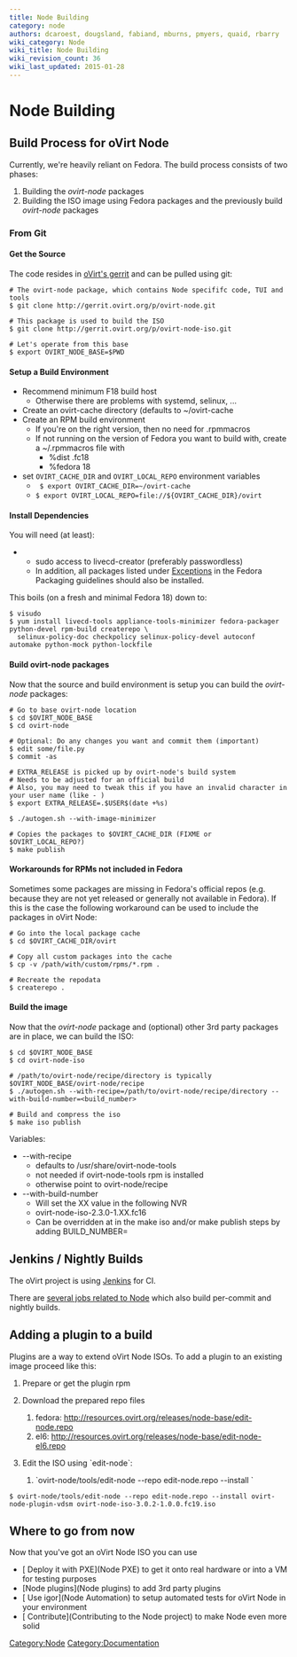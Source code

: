 ```yaml
---
title: Node Building
category: node
authors: dcaroest, dougsland, fabiand, mburns, pmyers, quaid, rbarry
wiki_category: Node
wiki_title: Node Building
wiki_revision_count: 36
wiki_last_updated: 2015-01-28
---
```


# Node Building

## Build Process for oVirt Node

Currently, we're heavily reliant on Fedora. The build process consists of two phases:

1.  Building the *ovirt-node* packages
2.  Building the ISO image using Fedora packages and the previously build *ovirt-node* packages

### From Git

#### Get the Source

The code resides in [oVirt's gerrit](http://gerrit.ovirt.org/gitweb?p=ovirt-node.git;a=summary) and can be pulled using git:

    # The ovirt-node package, which contains Node specififc code, TUI and tools
    $ git clone http://gerrit.ovirt.org/p/ovirt-node.git

    # This package is used to build the ISO
    $ git clone http://gerrit.ovirt.org/p/ovirt-node-iso.git

    # Let's operate from this base
    $ export OVIRT_NODE_BASE=$PWD

#### Setup a Build Environment

*   Recommend minimum F18 build host
    -   Otherwise there are problems with systemd, selinux, ...
*   Create an ovirt-cache directory (defaults to ~/ovirt-cache
*   Create an RPM build environment
    -   If you're on the right version, then no need for .rpmmacros
    -   If not running on the version of Fedora you want to build with, create a ~/.rpmmacros file with
        -   %dist .fc18
        -   %fedora 18
*   set `OVIRT_CACHE_DIR` and `OVIRT_LOCAL_REPO` environment variables
    -   ` $ export OVIRT_CACHE_DIR=~/ovirt-cache`
    -   ` $ export OVIRT_LOCAL_REPO=file://${OVIRT_CACHE_DIR}/ovirt `

#### Install Dependencies

You will need (at least):

*   -   sudo access to livecd-creator (preferably passwordless)
    -   In addition, all packages listed under [Exceptions](http://fedoraproject.org/wiki/Packaging:Guidelines#Exceptions_2) in the Fedora Packaging guidelines should also be installed.

This boils (on a fresh and minimal Fedora 18) down to:

    $ visudo
    $ yum install livecd-tools appliance-tools-minimizer fedora-packager python-devel rpm-build createrepo \
      selinux-policy-doc checkpolicy selinux-policy-devel autoconf automake python-mock python-lockfile

#### Build ovirt-node packages

Now that the source and build environment is setup you can build the *ovirt-node* packages:

    # Go to base ovirt-node location
    $ cd $OVIRT_NODE_BASE
    $ cd ovirt-node

    # Optional: Do any changes you want and commit them (important)
    $ edit some/file.py
    $ commit -as

    # EXTRA_RELEASE is picked up by ovirt-node's build system
    # Needs to be adjusted for an official build
    # Also, you may need to tweak this if you have an invalid character in your user name (like - )
    $ export EXTRA_RELEASE=.$USER$(date +%s)

    $ ./autogen.sh --with-image-minimizer

    # Copies the packages to $OVIRT_CACHE_DIR (FIXME or $OVIRT_LOCAL_REPO?)
    $ make publish

#### Workarounds for RPMs not included in Fedora

Sometimes some packages are missing in Fedora's official repos (e.g. because they are not yet released or generally not available in Fedora). If this is the case the following workaround can be used to include the packages in oVirt Node:

    # Go into the local package cache
    $ cd $OVIRT_CACHE_DIR/ovirt

    # Copy all custom packages into the cache
    $ cp -v /path/with/custom/rpms/*.rpm .

    # Recreate the repodata
    $ createrepo .

#### Build the image

Now that the *ovirt-node* package and (optional) other 3rd party packages are in place, we can build the ISO:

    $ cd $OVIRT_NODE_BASE
    $ cd ovirt-node-iso

    # /path/to/ovirt-node/recipe/directory is typically $OVIRT_NODE_BASE/ovirt-node/recipe
    $ ./autogen.sh --with-recipe=/path/to/ovirt-node/recipe/directory --with-build-number=<build_number>

    # Build and compress the iso
    $ make iso publish

Variables:

*   --with-recipe
    -   defaults to /usr/share/ovirt-node-tools
    -   not needed if ovirt-node-tools rpm is installed
    -   otherwise point to ovirt-node/recipe
*   --with-build-number
    -   Will set the XX value in the following NVR
    -   ovirt-node-iso-2.3.0-1.XX.fc16
    -   Can be overridden at in the make iso and/or make publish steps by adding BUILD_NUMBER=<buildnumber>

## Jenkins / Nightly Builds

The oVirt project is using [Jenkins](http://www.jenkins-ci.org) for CI.

There are [several jobs related to Node](http://jenkins.ovirt.org/view/ovirt_node/) which also build per-commit and nightly builds.

## Adding a plugin to a build

Plugins are a way to extend oVirt Node ISOs. To add a plugin to an existing image proceed like this:

1.  Prepare or get the plugin rpm
2.  Download the prepared repo files
    1.  fedora: <http://resources.ovirt.org/releases/node-base/edit-node.repo>
    2.  el6: <http://resources.ovirt.org/releases/node-base/edit-node-el6.repo>

3.  Edit the ISO using \`edit-node\`:
    1.  \`ovirt-node/tools/edit-node --repo edit-node.repo --install <package-name> <iso-name>\`

<!-- -->

    $ ovirt-node/tools/edit-node --repo edit-node.repo --install ovirt-node-plugin-vdsm ovirt-node-iso-3.0.2-1.0.0.fc19.iso

## Where to go from now

Now that you've got an oVirt Node ISO you can use

*   [ Deploy it with PXE](Node PXE) to get it onto real hardware or into a VM for testing purposes
*   [Node plugins](Node plugins) to add 3rd party plugins
*   [ Use igor](Node Automation) to setup automated tests for oVirt Node in your environment
*   [ Contribute](Contributing to the Node project) to make Node even more solid

<Category:Node> <Category:Documentation>
